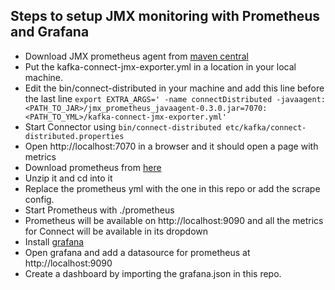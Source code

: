 ## Steps to setup JMX monitoring with Prometheus and Grafana

* Download JMX prometheus agent from [maven central](https://mvnrepository.com/artifact/io.prometheus.jmx/jmx_prometheus_javaagent/0.3.0)
* Put the kafka-connect-jmx-exporter.yml in a location in your local machine.
* Edit the bin/connect-distributed in your machine and add this line before the last line `export EXTRA_ARGS=' -name connectDistributed -javaagent:<PATH_TO_JAR>/jmx_prometheus_javaagent-0.3.0.jar=7070:<PATH_TO_YML>/kafka-connect-jmx-exporter.yml'`
* Start Connector using `bin/connect-distributed etc/kafka/connect-distributed.properties`
* Open http://localhost:7070 in a browser and it should open a page with metrics 
* Download prometheus from [here](https://prometheus.io/download/)
* Unzip it and cd into it 
* Replace the prometheus yml with the one in this repo or add the scrape config.
* Start Prometheus with ./prometheus 
* Prometheus will be available on http://localhost:9090 and all the metrics for Connect will be available in its dropdown 
* Install [grafana](https://grafana.com/docs/installation/)
* Open grafana and add a datasource for prometheus at http://localhost:9090
* Create a dashboard by importing the grafana.json in this repo.
 


